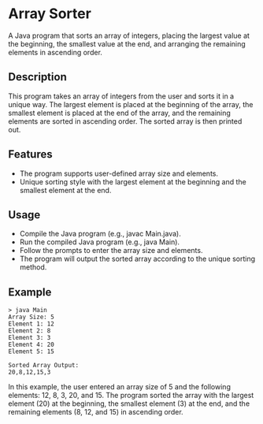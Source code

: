 # Array Sorter

A Java program that sorts an array of integers, placing the largest value at the beginning, the smallest value at the end, and arranging the remaining elements in ascending order.

## Description

This program takes an array of integers from the user and sorts it in a unique way. The largest element is placed at the beginning of the array, the smallest element is placed at the end of the array, and the remaining elements are sorted in ascending order. The sorted array is then printed out.

## Features

- The program supports user-defined array size and elements.
- Unique sorting style with the largest element at the beginning and the smallest element at the end.

## Usage

- Compile the Java program (e.g., javac Main.java).
- Run the compiled Java program (e.g., java Main).
- Follow the prompts to enter the array size and elements.
- The program will output the sorted array according to the unique sorting method.

## Example
```plaintext
> java Main
Array Size: 5
Element 1: 12
Element 2: 8
Element 3: 3
Element 4: 20
Element 5: 15

Sorted Array Output:
20,8,12,15,3
```
In this example, the user entered an array size of 5 and the following elements: 12, 8, 3, 20, and 15. The program sorted the array with the largest element (20) at the beginning, the smallest element (3) at the end, and the remaining elements (8, 12, and 15) in ascending order.
